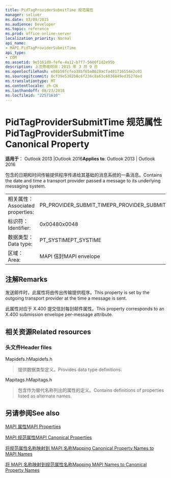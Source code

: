 ```yaml
---
title: PidTagProviderSubmitTime 规范属性
manager: soliver
ms.date: 03/09/2015
ms.audience: Developer
ms.topic: reference
ms.prod: office-online-server
localization_priority: Normal
api_name:
- MAPI.PidTagProviderSubmitTime
api_type:
- COM
ms.assetid: 9e5161d9-fefe-4a12-b7f7-5600f1d2e95b
description: 上次修改时间：2015 年 3 月 9 日
ms.openlocfilehash: e08b56fcfea38bf65e8628acfa481716554e2c01
ms.sourcegitcommit: 0cf39e5382b8c6f236c8a63c6036849ed3527ded
ms.translationtype: MT
ms.contentlocale: zh-CN
ms.lasthandoff: 08/23/2018
ms.locfileid: "22571610"
---
```

# <a name="pidtagprovidersubmittime-canonical-property"></a><span data-ttu-id="31077-103">PidTagProviderSubmitTime 规范属性</span><span class="sxs-lookup"><span data-stu-id="31077-103">PidTagProviderSubmitTime Canonical Property</span></span>

  
  
<span data-ttu-id="31077-104">**适用于**： Outlook 2013 |Outlook 2016</span><span class="sxs-lookup"><span data-stu-id="31077-104">**Applies to**: Outlook 2013 | Outlook 2016</span></span> 
  
<span data-ttu-id="31077-105">包含的日期和时间传输提供程序传递给其基础的消息系统的一条消息。</span><span class="sxs-lookup"><span data-stu-id="31077-105">Contains the date and time a transport provider passed a message to its underlying messaging system.</span></span>
  
|||
|:-----|:-----|
|<span data-ttu-id="31077-106">相关属性：</span><span class="sxs-lookup"><span data-stu-id="31077-106">Associated properties:</span></span>  <br/> |<span data-ttu-id="31077-107">PR_PROVIDER_SUBMIT_TIME</span><span class="sxs-lookup"><span data-stu-id="31077-107">PR_PROVIDER_SUBMIT_TIME</span></span>  <br/> |
|<span data-ttu-id="31077-108">标识符：</span><span class="sxs-lookup"><span data-stu-id="31077-108">Identifier:</span></span>  <br/> |<span data-ttu-id="31077-109">0x0048</span><span class="sxs-lookup"><span data-stu-id="31077-109">0x0048</span></span>  <br/> |
|<span data-ttu-id="31077-110">数据类型：</span><span class="sxs-lookup"><span data-stu-id="31077-110">Data type:</span></span>  <br/> |<span data-ttu-id="31077-111">PT_SYSTIME</span><span class="sxs-lookup"><span data-stu-id="31077-111">PT_SYSTIME</span></span>  <br/> |
|<span data-ttu-id="31077-112">区域：</span><span class="sxs-lookup"><span data-stu-id="31077-112">Area:</span></span>  <br/> |<span data-ttu-id="31077-113">MAPI 信封</span><span class="sxs-lookup"><span data-stu-id="31077-113">MAPI envelope</span></span>  <br/> |
   
## <a name="remarks"></a><span data-ttu-id="31077-114">注解</span><span class="sxs-lookup"><span data-stu-id="31077-114">Remarks</span></span>

<span data-ttu-id="31077-115">发送邮件时，此属性将由传出传输提供程序。</span><span class="sxs-lookup"><span data-stu-id="31077-115">This property is set by the outgoing transport provider at the time a message is sent.</span></span>
  
<span data-ttu-id="31077-116">此属性对应于 X.400 提交信封每封邮件属性。</span><span class="sxs-lookup"><span data-stu-id="31077-116">This property corresponds to an X.400 submission envelope per-message attribute.</span></span> 
  
## <a name="related-resources"></a><span data-ttu-id="31077-117">相关资源</span><span class="sxs-lookup"><span data-stu-id="31077-117">Related resources</span></span>

### <a name="header-files"></a><span data-ttu-id="31077-118">头文件</span><span class="sxs-lookup"><span data-stu-id="31077-118">Header files</span></span>

<span data-ttu-id="31077-119">Mapidefs.h</span><span class="sxs-lookup"><span data-stu-id="31077-119">Mapidefs.h</span></span>
  
> <span data-ttu-id="31077-120">提供数据类型定义。</span><span class="sxs-lookup"><span data-stu-id="31077-120">Provides data type definitions.</span></span>
    
<span data-ttu-id="31077-121">Mapitags.h</span><span class="sxs-lookup"><span data-stu-id="31077-121">Mapitags.h</span></span>
  
> <span data-ttu-id="31077-122">包含作为替代名称列出的属性的定义。</span><span class="sxs-lookup"><span data-stu-id="31077-122">Contains definitions of properties listed as alternate names.</span></span>
    
## <a name="see-also"></a><span data-ttu-id="31077-123">另请参阅</span><span class="sxs-lookup"><span data-stu-id="31077-123">See also</span></span>



[<span data-ttu-id="31077-124">MAPI 属性</span><span class="sxs-lookup"><span data-stu-id="31077-124">MAPI Properties</span></span>](mapi-properties.md)
  
[<span data-ttu-id="31077-125">MAPI 规范属性</span><span class="sxs-lookup"><span data-stu-id="31077-125">MAPI Canonical Properties</span></span>](mapi-canonical-properties.md)
  
[<span data-ttu-id="31077-126">将规范属性名称映射到 MAPI 名称</span><span class="sxs-lookup"><span data-stu-id="31077-126">Mapping Canonical Property Names to MAPI Names</span></span>](mapping-canonical-property-names-to-mapi-names.md)
  
[<span data-ttu-id="31077-127">将 MAPI 名称映射到规范属性名称</span><span class="sxs-lookup"><span data-stu-id="31077-127">Mapping MAPI Names to Canonical Property Names</span></span>](mapping-mapi-names-to-canonical-property-names.md)

